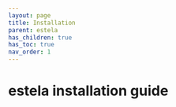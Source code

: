 ```yaml
---
layout: page
title: Installation
parent: estela
has_children: true
has_toc: true
nav_order: 1
---
```


# estela installation guide

